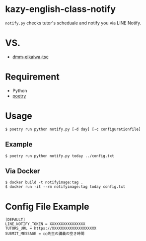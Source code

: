 # kazy-english-class-notify

`notify.py` checks tutor's scheduale and notify you via LINE Notify.

# VS.
- [dmm-eikaiwa-tsc](https://github.com/oinume/dmm-eikaiwa-tsc/)

# Requirement
- Python
- [poetry](https://cocoatomo.github.io/poetry-ja/)

# Usage

```
$ poetry run python notify.py [-d day] [-c configurationfile]
```

## Example
```
$ poetry run python notify.py today ../config.txt
```

## Via Docker 
```
$ docker build -t notifyimage:tag .
$ docker run -it --rm notifyimage:tag today config.txt
```

# Config File Example

```
[DEFAULT]
LINE_NOTIFY_TOKEN = XXXXXXXXXXXXXXXX
TUTORS_URL = https://XXXXXXXXXXXXXXXXXXXX
SUBMIT_MESSAGE = ○○先生の講義の空き時間
```